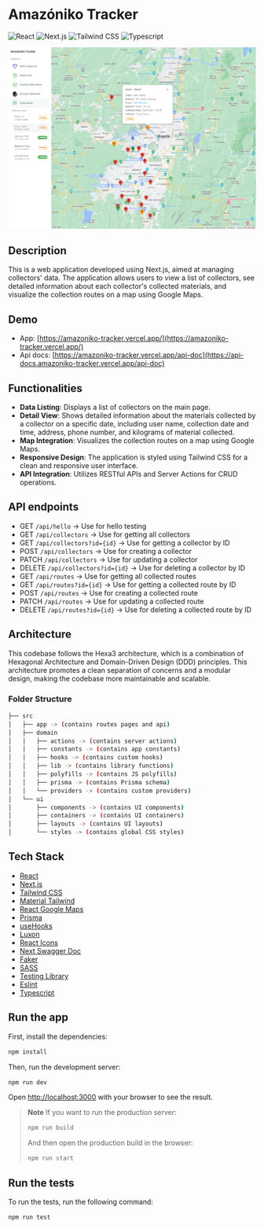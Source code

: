# Amazóniko Tracker

![React](https://img.shields.io/badge/React-v18-deepskyblue?logo=react)
![Next.js](https://img.shields.io/badge/Next.js-v14-white?logo=next.js)
![Tailwind CSS](https://img.shields.io/badge/Tailwind%20CSS-v3-cyan?logo=Tailwind%20CSS)
![Typescript](https://img.shields.io/badge/Typescript-v5-blue?logo=typescript)

![Preview](./public/assets/preview.png)

## Description

This is a web application developed using Next.js, aimed at managing collectors' data. The application allows users to view a list of collectors, see detailed information about each collector's collected materials, and visualize the collection routes on a map using Google Maps.

## Demo

- App: [https://amazoniko-tracker.vercel.app/](https://amazoniko-tracker.vercel.app/)
- Api docs: [https://amazoniko-tracker.vercel.app/api-doc](https://api-docs.amazoniko-tracker.vercel.app/api-doc)

## Functionalities

- **Data Listing**: Displays a list of collectors on the main page.
- **Detail View**: Shows detailed information about the materials collected by a collector on a specific date, including user name, collection date and time, address, phone number, and kilograms of material collected.
- **Map Integration**: Visualizes the collection routes on a map using Google Maps.
- **Responsive Design**: The application is styled using Tailwind CSS for a clean and responsive user interface.
- **API Integration**: Utilizes RESTful APIs and Server Actions for CRUD operations.

## API endpoints

* GET `/api/hello` -> Use for hello testing
* GET `/api/collectors` -> Use for getting all collectors
* GET `/api/collectors?id={id}` -> Use for getting a collector by ID
* POST `/api/collectors` -> Use for creating a collector
* PATCH `/api/collectors` -> Use for updating a collector
* DELETE `/api/collectors?id={id}` -> Use for deleting a collector by ID
* GET `/api/routes` -> Use for getting all collected routes
* GET `/api/routes?id={id}` -> Use for getting a collected route by ID
* POST `/api/routes` -> Use for creating a collected route
* PATCH `/api/routes` -> Use for updating a collected route
* DELETE `/api/routes?id={id}` -> Use for deleting a collected route by ID

## Architecture

This codebase follows the Hexa3 architecture, which is a combination of Hexagonal Architecture and Domain-Driven Design (DDD) principles. This architecture promotes a clean separation of concerns and a modular design, making the codebase more maintainable and scalable.

### Folder Structure

```bash
├── src
│   ├── app -> (contains routes pages and api)
│   ├── domain
│   │   ├── actions -> (contains server actions)
│   │   ├── constants -> (contains app constants)
│   │   ├── hooks -> (contains custom hooks)
│   │   ├── lib -> (contains library functions)
│   │   ├── polyfills -> (contains JS polyfills)
│   │   ├── prisma -> (contains Prisma schema)
│   │   └── providers -> (contains custom providers)
│   └── ui
│       ├── components -> (contains UI components)
│       ├── containers -> (contains UI containers)
│       ├── layouts -> (contains UI layouts)
│       └── styles -> (contains global CSS styles)
```

## Tech Stack

- [React](https://reactjs.dev/)
- [Next.js](https://nextjs.org/)
- [Tailwind CSS](https://tailwindcss.com/)
- [Material Tailwind](https://material-tailwind.com/)
- [React Google Maps](https://visgl.github.io/react-google-maps/)
- [Prisma](https://www.prisma.io/)
- [useHooks](https://github.com/uidotdev/usehooks)
- [Luxon](https://moment.github.io/luxon/)
- [React Icons](https://react-icons.github.io/react-icons/)
- [Next Swagger Doc](https://github.com/jellydn/next-swagger-doc)
- [Faker](https://fakerjs.dev/)
- [SASS](https://sass-lang.com/)
- [Testing Library](https://testing-library.com)
- [Eslint](https://eslint.org/)
- [Typescript](https://www.typescriptlang.org/)

## Run the app

First, install the dependencies:

```bash
npm install
```

Then, run the development server:

```bash
npm run dev
```

Open [http://localhost:3000](http://localhost:3000) with your browser to see the result.

> **Note**
> If you want to run the production server:
>
> ```bash
> npm run build
> ```
>
> And then open the production build in the browser:
>
> ```bash
> npm run start
> ```

## Run the tests

To run the tests, run the following command:

```bash
npm run test
```

<!-- ## Limitations and Future Improvements

- **Offline Support**: Currently, the application does not support offline mode. Adding service workers could improve this.
- **Advanced Filtering**: Implementing more advanced filtering options for the data displayed. -->
